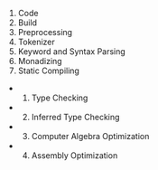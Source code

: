 1) Code
2) Build
3) Preprocessing
4) Tokenizer
5) Keyword and Syntax Parsing
6) Monadizing
7) Static Compiling
*  1) Type Checking
*  2) Inferred Type Checking
*  3) Computer Algebra Optimization
*  4) Assembly Optimization
